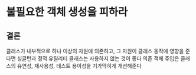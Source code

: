 # 불필요한 객체 생성을 피하라

## 

## 결론

클래스가 내부적으로 하나 이상의 자원에 의존하고, 그 자원이 클래스 동작에 영향을 준다면 싱글턴과 정적 유틸리티 클래스는 사용하지 않는 것이 좋다
의존 객체 주입은 클래스의 유연성, 재사용성, 테스트 용이성을 기가막히게 개선해준다


